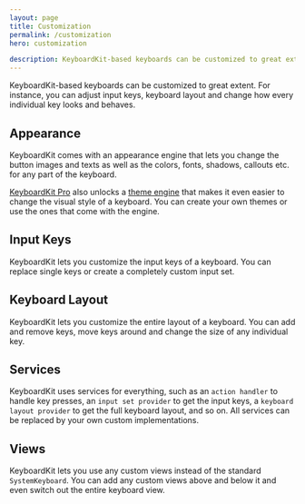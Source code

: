 ```yaml
---
layout: page
title: Customization
permalink: /customization
hero: customization

description: KeyboardKit-based keyboards can be customized to great extent.
---
```


KeyboardKit-based keyboards can be customized to great extent. For instance, you can adjust input keys, keyboard layout and change how every individual key looks and behaves.


## Appearance

KeyboardKit comes with an appearance engine that lets you change the button images and texts as well as the colors, fonts, shadows, callouts etc. for any part of the keyboard.

[KeyboardKit Pro](/pro) also unlocks a [theme engine](/themes) that makes it even easier to change the visual style of a keyboard. You can create your own themes or use the ones that come with the engine.


## Input Keys

KeyboardKit lets you customize the input keys of a keyboard. You can replace single keys or create a completely custom input set.


## Keyboard Layout

KeyboardKit lets you customize the entire layout of a keyboard. You can add and remove keys, move keys around and change the size of any individual key.


## Services

KeyboardKit uses services for everything, such as an `action handler` to handle key presses, an `input set provider` to get the input keys, a `keyboard layout provider` to get the full keyboard layout, and so on. All services can be replaced by your own custom implementations.


## Views

KeyboardKit lets you use any custom views instead of the standard `SystemKeyboard`. You can add any custom views above and below it and even switch out the entire keyboard view.